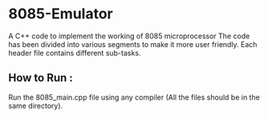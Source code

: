 # 8085-Emulator
A C++ code to implement the working of 8085 microprocessor
The code has been divided into various segments to make it more user friendly.
Each header file contains different sub-tasks.


## How to Run :
Run the 8085_main.cpp file using any compiler (All the files should be in the same directory).
